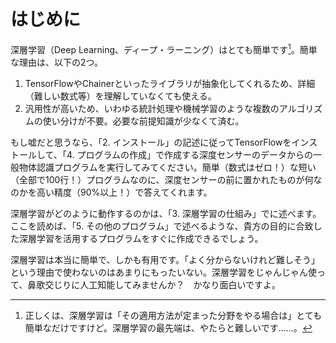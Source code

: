 # はじめに

深層学習（Deep Learning、ディープ・ラーニング）はとても簡単です[^1]。簡単な理由は、以下の2つ。

1. TensorFlowやChainerといったライブラリが抽象化してくれるため、詳細（難しい数式等）を理解していなくても使える。
2. 汎用性が高いため、いわゆる統計処理や機械学習のような複数のアルゴリズムの使い分けが不要。必要な前提知識が少なくて済む。

もし嘘だと思うなら、「2. インストール」の記述に従ってTensorFlowをインストールして、「4. プログラムの作成」で作成する深度センサーのデータからの一般物体認識プログラムを実行してみてください。簡単（数式はゼロ！）な短い（全部で100行！）プログラムなのに、深度センサーの前に置かれたものが何なのかを高い精度（90%以上！）で答えてくれます。

深層学習がどのように動作するのかは、「3. 深層学習の仕組み」でに述べます。ここを読めば、「5. その他のプログラム」で述べるような、貴方の目的に合致した深層学習を活用するプログラムをすぐに作成できるでしょう。

深層学習は本当に簡単で、しかも有用です。「よく分からないけれど難しそう」という理由で使わないのはあまりにもったいない。深層学習をじゃんじゃん使って、鼻歌交じりに人工知能してみませんか？　かなり面白いですよ。

[^1]: 正しくは、深層学習は「その適用方法が定まった分野をやる場合は」とても簡単なだけですけど。深層学習の最先端は、やたらと難しいです……。
